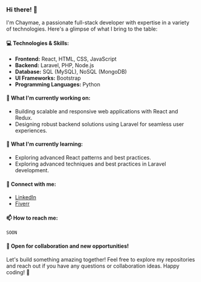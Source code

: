 ### Hi there! 👋

I'm Chaymae, a passionate full-stack developer with expertise in a variety of technologies. Here's a glimpse of what I bring to the table:

#### 💻 Technologies & Skills:
- **Frontend:** React, HTML, CSS, JavaScript
- **Backend:** Laravel, PHP, Node.js
- **Database:** SQL (MySQL), NoSQL (MongoDB)
- **UI Frameworks:** Bootstrap
- **Programming Languages:** Python

#### 🚀 What I'm currently working on:
- Building scalable and responsive web applications with React and Redux.
- Designing robust backend solutions using Laravel for seamless user experiences.

#### 🌱 What I'm currently learning:
- Exploring advanced React patterns and best practices.
- Exploring advanced techniques and best practices in Laravel development.
#### 🔗 Connect with me:
- [LinkedIn](https://www.linkedin.com/in/chaymae-alaiss-24ba742aa/)
- [Fiverr](https://fr.fiverr.com/yukicheniwla?up_rollout=true)

#### 📫 How to reach me:
	SOON

#### 🤝 Open for collaboration and new opportunities!

Let's build something amazing together! Feel free to explore my repositories and reach out if you have any questions or collaboration ideas. Happy coding! 🚀
